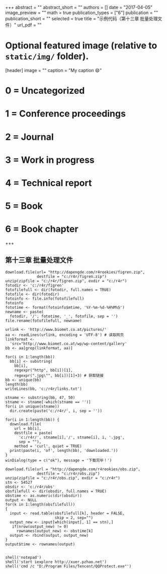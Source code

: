 +++
abstract = ""
abstract_short = ""
authors = []
date = "2017-04-05"
image_preview = ""
math = true
publication_types = ["6"]
publication = ""
publication_short = ""
selected = true
title = "示例代码（第十三章 批量处理文件）"
url_pdf = ""

# Optional featured image (relative to `static/img/` folder).
[header]
image = ""
caption = "My caption :smile:"

# 0 = Uncategorized
# 1 = Conference proceedings
# 2 = Journal
# 3 = Work in progress
# 4 = Technical report
# 5 = Book
# 6 = Book chapter
+++

## 第十三章 批量处理文件

```
download.file(url= "http://dapengde.com/r4rookies/figren.zip",
              destfile = "c:/r4r/figren.zip")
unzip(zipfile = "c:/r4r/figren.zip", exdir = "c:/r4r")
fotodir <- 'c:/r4r/figren'
fotofilefull <- dir(fotodir, full.names = TRUE)
fotofile <- dir(fotodir)
fotoinfo <- file.info(fotofilefull)
fotoinfo
fototime <- format(fotoinfo$mtime, '%Y-%m-%d-%H%M%S')
newname <- paste(
  fotodir, '/', fototime, '_', fotofile, sep = '')
file.rename(fotofilefull, newname)

urlink <- 'http://www.biomet.co.at/pictures/'
aa <- readLines(urlink, encoding = 'UTF-8') # 读取网页
linkformat <-
  'src="http://www.biomet.co.at/wp/wp-content/gallery'
bb <- aa[grep(linkformat, aa)]

for(i in 1:length(bb))
  bb[i] <- substring(
    bb[i],
    regexpr("http", bb[i])[1],
    regexpr(".jpg\"", bb[i])[1]+3) # 获取链接
bb <- unique(bb)
length(bb)
writeLines(bb, 'c:/r4r/links.txt')

stname <- substring(bb, 47, 50)
stname <- stname[-which(stname == '')]
for(i in unique(stname))
  dir.create(paste('c:/r4r/', i, sep = ''))

for(i in 1:length(bb)) {
  download.file(
    url = bb[i],
    destfile = paste(
      'c:/r4r/', stname[i],'/', stname[i], i, '.jpg',
      sep = ""),
    method = 'curl', quiet = TRUE)
  print(paste(i, 'of', length(bb), 'downloaded.'))
}
winDialog(type = c("ok"), message = '下载完毕！')

download.file(url = "http://dapengde.com/r4rookies/obs.zip",
              destfile = "c:/r4r/obs.zip")
unzip(zipfile = "c:/r4r/obs.zip", exdir = "c:/r4r")
stn <- 54527
obsdir <- 'c:/r4r/obs'
obsfilefull <- dir(obsdir, full.names = TRUE)
obstime <- as.numeric(dir(obsdir))
output <- NULL
for(k in 1:length(obsfilefull))
{
  input <- read.table(obsfilefull[k], header = FALSE,
                      skip = 2, sep="")
  output_new <- input[which(input[, 1] == stn),]
   if(nrow(output_new) != 0)
     rownames(output_new) <- obstime[k]
  output <- rbind(output, output_new)
}
output$time <- rownames(output)


shell('notepad')
shell('start iexplore http://xuer.pzhao.net')
shell('cmd /c "D:/Program Files/Tencent/QQProtect.exe"')
```

